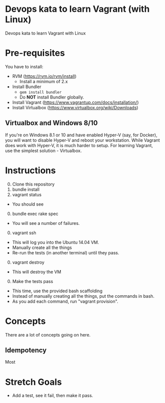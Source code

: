 # Devops kata to learn Vagrant (with Linux)

Devops kata to learn Vagrant with Linux

# Pre-requisites

You have to install:

* RVM (https://rvm.io/rvm/install)
  * Install a minimum of 2.x
* Install Bundler
  * `gem install bundler`
  * Do **NOT** install Bundler globally.
* Install Vagrant (https://www.vagrantup.com/docs/installation/)
* Install Virtualbox (https://www.virtualbox.org/wiki/Downloads)

## Virtualbox and Windows 8/10

If you're on Windows 8.1 or 10 and have enabled Hyper-V (say, for Docker), you
will want to disable Hyper-V and reboot your workstation. While Vagrant does
work with Hyper-V, it is much harder to setup. For learning Vagrant, use the
simplest solution - Virtualbox.

# Instructions

0. Clone this repository
0. bundle install
0. vagrant status
  * You should see 
0. bundle exec rake spec
  * You will see a number of failures.
0. vagrant ssh
  * This will log you into the Ubuntu 14.04 VM.
  * Manually create all the things
  * Re-run the tests (in another terminal) until they pass.
0. vagrant destroy
  * This will destroy the VM
0. Make the tests pass
  * This time, use the provided bash scaffolding
  * Instead of manually creating all the things, put the commands in bash.
  * As you add each command, run "vagrant provision".

# Concepts

There are a lot of concepts going on here.
  
## Idempotency

Most 

# Stretch Goals

* Add a test, see it fail, then make it pass.
